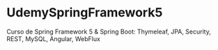 # UdemySpringFramework5
Curso de Spring Framework 5 &amp; Spring Boot: Thymeleaf, JPA, Security, REST, MySQL, Angular, WebFlux

